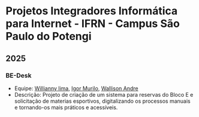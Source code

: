 # Projetos Integradores Informática para Internet - IFRN - Campus São Paulo do Potengi
## 2025
### BE-Desk 
  - Equipe: [Willianny lima](https://github.com/WilliannyLima), [Igor Murilo](https://github.com/devigMurilo), [Wallison Andre](https://github.com/WallisonAndre)
  - Descrição: Projeto de criação de um sistema para reservas do Bloco E e solicitação de materias esportivos, digitalizando os processos manuais e tornando-os mais práticos e acessíveis. 
